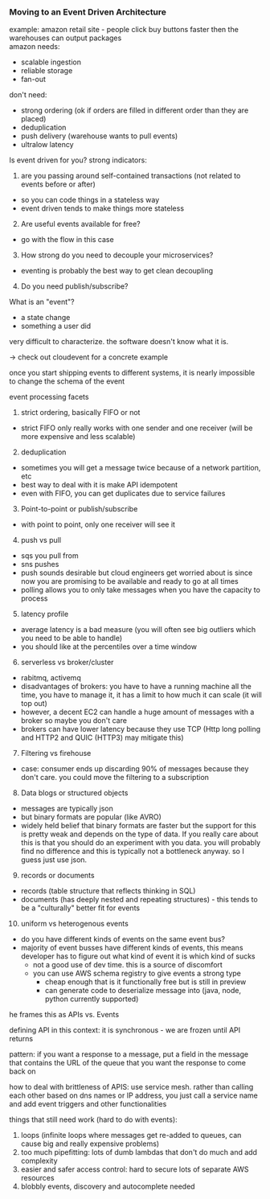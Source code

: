 ### Moving to an Event Driven Architecture

example: amazon retail site - people click buy buttons faster then the warehouses can output packages  
amazon needs:
- scalable ingestion
- reliable storage
- fan-out

don't need:
- strong ordering (ok if orders are filled in different order than they are placed)
- deduplication
- push delivery (warehouse wants to pull events)
- ultralow latency

Is event driven for you?
strong indicators:
1. are you passing around self-contained transactions (not related to events before or after)
  - so you can code things in a stateless way
  - event driven tends to make things more stateless
2. Are useful events available for free?
  - go with the flow in this case
3. How strong do you need to decouple your microservices?
  - eventing is probably the best way to get clean decoupling
4. Do you need publish/subscribe?

What is an "event"?
- a state change
- something a user did  

very difficult to characterize. the software doesn't know what it is.

-> check out cloudevent for a concrete example

once you start shipping events to different systems, it is nearly impossible to change the schema of the event

event processing facets
1. strict ordering, basically FIFO or not
  - strict FIFO only really works with one sender and one receiver (will be more expensive and less scalable)
2. deduplication
  - sometimes you will get a message twice because of a network partition, etc
  - best way to deal with it is make API idempotent
  - even with FIFO, you can get duplicates due to service failures
3. Point-to-point or publish/subscribe
  - with point to point, only one receiver will see it
4. push vs pull
  - sqs you pull from
  - sns pushes
  - push sounds desirable but cloud engineers get worried about is since now you are promising to be available and ready to go at all times
  - polling allows you to only take messages when you have the capacity to process
5. latency profile
  - average latency is a bad measure (you will often see big outliers which you need to be able to handle)
  - you should like at the percentiles over a time window
6. serverless vs broker/cluster
  - rabitmq, activemq
  - disadvantages of brokers: you have to have a running machine all the time, you have to manage it, it has a limit to how much it can scale (it will top out)
  - however, a decent EC2 can handle a huge amount of messages with a broker so maybe you don't care
  - brokers can have lower latency because they use TCP (Http long polling and HTTP2 and QUIC (HTTP3) may mitigate this)
7. Filtering vs firehouse
  - case: consumer ends up discarding 90% of messages because they don't care. you could move the filtering to a subscription
8. Data blogs or structured objects
  - messages are typically json
  - but binary formats are popular (like AVRO)
  - widely held belief that binary formats are faster but the support for this is pretty weak and depends on the type of data. If you really
  care about this is that you should do an experiment with you data. you will probably find no difference and this is typically not a bottleneck anyway.
  so I guess just use json.
9. records or documents
 - records (table structure that reflects thinking in SQL)
 - documents (has deeply nested and repeating structures) - this tends to be a "culturally" better fit for events
10. uniform vs heterogenous events
 - do you have different kinds of events on the same event bus?
 - majority of event busses have different kinds of events, this means developer has to figure out what kind of event it is which kind of sucks
    - not a good use of dev time. this is a source of discomfort
    - you can use AWS schema registry to give events a strong type
      - cheap enough that is it functionally free but is still in preview
      - can generate code to deserialize message into (java, node, python currently supported)


he frames this as APIs vs. Events

defining API in this context: it is synchronous - we are frozen until API returns

pattern: if you want a response to a message, put a field in the message that contains the URL of the queue that you want the response to come back on

how to deal with brittleness of APIS: use service mesh. rather than calling each other based on dns names or IP address, you just call a service name and add event triggers and other functionalities

things that still need work (hard to do with events):
1. loops (infinite loops where messages get re-added to queues, can cause big and really expensive problems)
2. too much pipefitting: lots of dumb lambdas that don't do much and add complexity
3. easier and safer access control: hard to secure lots of separate AWS resources
4. blobbly events, discovery and autocomplete needed
